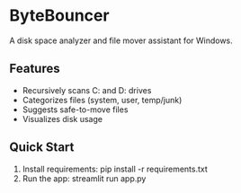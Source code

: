 # ByteBouncer

A disk space analyzer and file mover assistant for Windows.

## Features
- Recursively scans C: and D: drives
- Categorizes files (system, user, temp/junk)
- Suggests safe-to-move files
- Visualizes disk usage

## Quick Start
1. Install requirements:
   pip install -r requirements.txt
2. Run the app:
   streamlit run app.py
